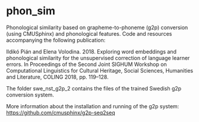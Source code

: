 # phon_sim
Phonological similarity based on grapheme-to-phoneme (g2p) conversion (using CMUSphinx) and phonological features.
Code and resources accompanying the following publication:

Ildikó Pián and Elena Volodina. 2018. Exploring word embeddings and phonological similarity for the unsupervised correction of language learner errors. In Proceedings of the Second Joint SIGHUM Workshop on Computational Linguistics for Cultural Heritage, Social Sciences, Humanities and Literature, COLING 2018, pp. 119–128.

The folder swe_nst_g2p_2 contains the files of the trained Swedish g2p conversion system.

More information about the installation and running of the g2p system:
https://github.com/cmusphinx/g2p-seq2seq 
